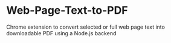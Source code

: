 # Web-Page-Text-to-PDF
Chrome extension to convert selected or full web page text into downloadable PDF using a Node.js backend
